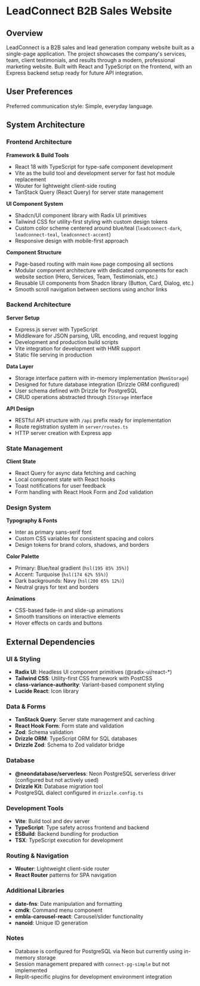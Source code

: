 # LeadConnect B2B Sales Website

## Overview

LeadConnect is a B2B sales and lead generation company website built as a single-page application. The project showcases the company's services, team, client testimonials, and results through a modern, professional marketing website. Built with React and TypeScript on the frontend, with an Express backend setup ready for future API integration.

## User Preferences

Preferred communication style: Simple, everyday language.

## System Architecture

### Frontend Architecture

**Framework & Build Tools**
- React 18 with TypeScript for type-safe component development
- Vite as the build tool and development server for fast hot module replacement
- Wouter for lightweight client-side routing
- TanStack Query (React Query) for server state management

**UI Component System**
- Shadcn/UI component library with Radix UI primitives
- Tailwind CSS for utility-first styling with custom design tokens
- Custom color scheme centered around blue/teal (`leadconnect-dark`, `leadconnect-teal`, `leadconnect-accent`)
- Responsive design with mobile-first approach

**Component Structure**
- Page-based routing with main `Home` page composing all sections
- Modular component architecture with dedicated components for each website section (Hero, Services, Team, Testimonials, etc.)
- Reusable UI components from Shadcn library (Button, Card, Dialog, etc.)
- Smooth scroll navigation between sections using anchor links

### Backend Architecture

**Server Setup**
- Express.js server with TypeScript
- Middleware for JSON parsing, URL encoding, and request logging
- Development and production build scripts
- Vite integration for development with HMR support
- Static file serving in production

**Data Layer**
- Storage interface pattern with in-memory implementation (`MemStorage`)
- Designed for future database integration (Drizzle ORM configured)
- User schema defined with Drizzle for PostgreSQL
- CRUD operations abstracted through `IStorage` interface

**API Design**
- RESTful API structure with `/api` prefix ready for implementation
- Route registration system in `server/routes.ts`
- HTTP server creation with Express app

### State Management

**Client State**
- React Query for async data fetching and caching
- Local component state with React hooks
- Toast notifications for user feedback
- Form handling with React Hook Form and Zod validation

### Design System

**Typography & Fonts**
- Inter as primary sans-serif font
- Custom CSS variables for consistent spacing and colors
- Design tokens for brand colors, shadows, and borders

**Color Palette**
- Primary: Blue/teal gradient (`hsl(195 85% 35%)`)
- Accent: Turquoise (`hsl(174 62% 55%)`)
- Dark backgrounds: Navy (`hsl(200 65% 12%)`)
- Neutral grays for text and borders

**Animations**
- CSS-based fade-in and slide-up animations
- Smooth transitions on interactive elements
- Hover effects on cards and buttons

## External Dependencies

### UI & Styling
- **Radix UI**: Headless UI component primitives (@radix-ui/react-*)
- **Tailwind CSS**: Utility-first CSS framework with PostCSS
- **class-variance-authority**: Variant-based component styling
- **Lucide React**: Icon library

### Data & Forms
- **TanStack Query**: Server state management and caching
- **React Hook Form**: Form state and validation
- **Zod**: Schema validation
- **Drizzle ORM**: TypeScript ORM for SQL databases
- **Drizzle Zod**: Schema to Zod validator bridge

### Database
- **@neondatabase/serverless**: Neon PostgreSQL serverless driver (configured but not actively used)
- **Drizzle Kit**: Database migration tool
- PostgreSQL dialect configured in `drizzle.config.ts`

### Development Tools
- **Vite**: Build tool and dev server
- **TypeScript**: Type safety across frontend and backend
- **ESBuild**: Backend bundling for production
- **TSX**: TypeScript execution for development

### Routing & Navigation
- **Wouter**: Lightweight client-side router
- **React Router** patterns for SPA navigation

### Additional Libraries
- **date-fns**: Date manipulation and formatting
- **cmdk**: Command menu component
- **embla-carousel-react**: Carousel/slider functionality
- **nanoid**: Unique ID generation

### Notes
- Database is configured for PostgreSQL via Neon but currently using in-memory storage
- Session management prepared with `connect-pg-simple` but not implemented
- Replit-specific plugins for development environment integration